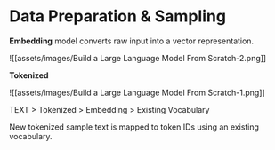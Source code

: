 # Data Preparation & Sampling

**Embedding** model converts raw input into a vector representation.

![[assets/images/Build a Large Language Model From Scratch-2.png]]

**Tokenized**

![[assets/images/Build a Large Language Model From Scratch-1.png]]

TEXT > Tokenized > Embedding > Existing Vocabulary

New tokenized sample text is mapped to token IDs using an existing vocabulary.
